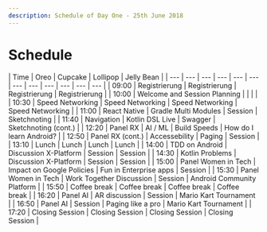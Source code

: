 ```yaml
---
description: Schedule of Day One - 25th June 2018
---
```


# Schedule

| Time | Oreo | Cupcake | Lollipop | Jelly Bean |
| --- | --- | --- | --- | --- | --- | --- | --- | --- | --- | --- | --- |
| 09:00 | Registrierung | Registrierung | Registrierung | Registrierung |
| 10:00 | Welcome and Session Planning | | | |
| 10:30 | Speed Networking | Speed Networking | Speed Networking | Speed Networking |
| 11:00 | React Native | Gradle Multi Modules | Session | Sketchnoting |
| 11:40 | Navigation | Kotlin DSL Live | Swagger | Sketchnoting (cont.) |
| 12:20 | Panel RX | AI / ML | Build Speeds | How do I learn Android? |
| 12:50 | Panel RX (cont.) | Accessebility | Paging | Session |
| 13:10 | Lunch | Lunch | Lunch | Lunch |
| 14:00 | TDD on Android | Discussion X-Platform | Session | Session |
| 14:30 | Kotlin Problems | Discussion X-Platform | Session | Session |
| 15:00 | Panel Women in Tech | Impact on Google Policies | Fun in Enterprise apps | Session |
| 15:30 | Panel Women in Tech | Work Together Discussion | Session | Android Community Platform |
| 15:50 | Coffee break | Coffee break | Coffee break | Coffee break |
| 16:20 | Panel AI | AR discussion | Session | Mario Kart Tournament |
| 16:50 | Panel AI | Session | Paging like a pro | Mario Kart Tournament |
| 17:20 | Closing Session | Closing Session | Closing Session | Closing Session |

